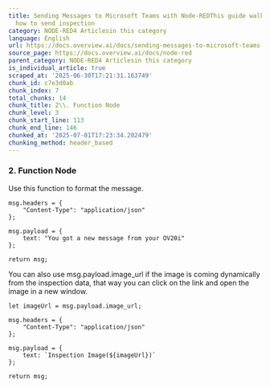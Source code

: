 ```yaml
---
title: Sending Messages to Microsoft Teams with Node-REDThis guide walks you through
  how to send inspection
category: NODE-RED4 Articlesin this category
language: English
url: https://docs.overview.ai/docs/sending-messages-to-microsoft-teams-with-node-red
source_page: https://docs.overview.ai/docs/node-red
parent_category: NODE-RED4 Articlesin this category
is_individual_article: true
scraped_at: '2025-06-30T17:21:31.163749'
chunk_id: c7e3d0ab
chunk_index: 7
total_chunks: 14
chunk_title: 2\\. Function Node
chunk_level: 3
chunk_start_line: 113
chunk_end_line: 146
chunked_at: '2025-07-01T17:23:34.202479'
chunking_method: header_based
---
```


### 2\. Function Node

Use this function to format the message.
    
    
    msg.headers = {
        "Content-Type": "application/json"
    };
    
    msg.payload = {
        text: "You got a new message from your OV20i"
    };
    
    return msg;
    
    

You can also use msg.payload.image\_url if the image is coming dynamically from the inspection data, that way you can click on the link and open the image in a new window.
    
    
    let imageUrl = msg.payload.image_url;
    
    msg.headers = {
        "Content-Type": "application/json"
    };
    
    msg.payload = {
        text: `Inspection Image(${imageUrl})`
    };
    
    return msg;
    
